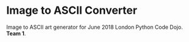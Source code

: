 # Image to ASCII Converter

Image to ASCII art generator for June 2018 London Python Code Dojo. **Team 1**.
